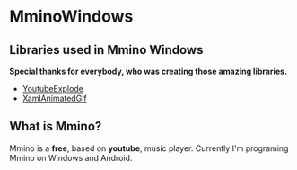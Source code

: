 # MminoWindows

## Libraries used in Mmino Windows

__Special thanks for everybody, who was creating those amazing libraries.__

- [YoutubeExplode](https://github.com/Tyrrrz/YoutubeExplode)
- [XamlAnimatedGif](https://github.com/XamlAnimatedGif/XamlAnimatedGif)

## What is Mmino?

Mmino is a __free__, based on __youtube__, music player. Currently I'm programing Mmino on Windows and Android.
